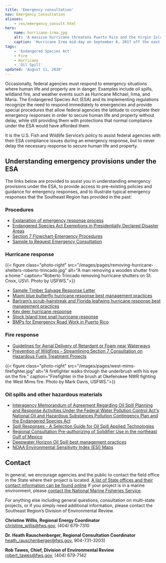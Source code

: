```yaml
---
title: 'Emergency consultation'
nav: Emergency Consultation
aliases:
    - /es/emergency_consult.html
hero:
    name: hurricane-irma.jpg
    alt: 'A massive hurricane threatens Puerto Rico and the Virgin Islands.'
    caption: 'Hurricane Irma mid-day on September 6, 2017 off the east coast of Puerto Rico. <a href="https://flic.kr/p/XcPJxQ">Satellite Image</a> by NOAA GOES-16.'
tags:
    - 'Endangered Species Act'
    - Fire
    - Hurricane
    - 'Oil Spill'
updated: 'August 11, 2020'
---
```


Occasionally, federal agencies must respond to emergency situations where human life and property are in danger.  Examples include oil spills, wildland fire, and weather events such as Hurricane Michael, Irma, and Maria.  The Endangered Species Act (ESA) and its implementing regulations recognize the need to respond immediately to emergencies and provide special procedures that allow federal agencies the latitude to complete their emergency responses in order to secure human life and property without delay, while still providing them with protections that normal compliance under the ESA would have afforded them.

It is the U.S. Fish and Wildlife Service’s policy to assist federal agencies with their  ESA compliance issues during an emergency response, but to never delay the necessary response to secure human life and property.

## Understanding emergency provisions under the ESA

The links below are provided to assist you in understanding emergency provisions under the ESA, to provide access to pre-existing policies and guidance for emergency responses, and to illustrate typical emergency responses that the Southeast Region has provided in the past:

### Procedures

- [Explanation of emergency response process](/pdf/guidelines/emergency-consultation-process.pdf)
- [Endangered Species Act Exemptions in Presidentially Declared Disaster Areas](/pdf/guidelines/endangered-species-act-exemptions-for-disasters.pdf)
- [Section 7 Flowchart-Emergency Procedures](/pdf/guidelines/section-7-flowchart-emergency.pdf)
- [Sample to Request Emergency Consultation](/pdf/guidelines/request-emergency-consultation-sample.pdf)

### Hurricane response

{{< figure class="photo-right" src="/images/pages/removing-hurricane-shelters-roberto-trincado.jpg" alt="A man removing a wooden shutter from a home." caption="Roberto Trincado removing hurricane shutters on St. Croix, USVI.  Photo by USFWS.">}}

- [Sample Timber Salvage Response Letter](/pdf/guidelines/salvage-timber-mississippi.pdf)
- [Miami blue butterfly hurricane response best management practices](/pdf/best-management-practice/miami-blue-butterfly-hurricane-response.pdf)
- [Bartram’s scrub-hairstreak and Florida leafwing hurricane response best management practices](/pdf/best-management-practice/bartrams-scrub-and-florida-leafwing-hurricane-response.pdf)
- [Key deer hurricane response](/pdf/best-management-practice/key-deer-hurricane-response.pdf)
- [Stock Island tree snail hurricane response](/pdf/best-management-practice/stock-island-tree-snail-hurricane-response.pdf)
- [BMPs for Emergency Road Work in Puerto Rico](/pdf/guidelines/puerto-rico-emergency-road-repair.pdf)

### Fire response

- [Guidelines for Aerial Delivery of Retardant or Foam near Waterways](/pdf/guidelines/retardant-use-plan.pdf)
- [Prevention of Wildfires &ndash; Streamlining Section 7 Consultation on Hazardous Fuels Treatment Projects](/pdf/guidelines/streamlining-hazardous-fuels-reduction.pdf)

{{< figure class="photo-right" src="/images/pages/west-mims-firefighter.jpg" alt="A firefighter walks through the underbrush with his eye on the fire." caption="Firefighter in the brush at Okefenokee NWR fighting the West Mims fire.  Photo by Mark Davis, USFWS.">}}

### Oil spills and other hazardous materials

- [Interagency Memorandum of Agreement Regarding Oil Spill Planning and Response Activities Under the Federal Water Pollution Control Act's National Oil and Hazardous Substances Pollution Contingency Plan and the Endangered Species Act](/pdf/memo/oil-spill-contingency.pdf)
- [Spill Responses - A Selection Guide for Oil Spill Applied Technologies](/pdf/guidelines/selection-guide-oil-spill-applied-technologies-volume-I.pdf)
- [Regional Consultation Pre-authorizing of Solidifier Use in the northeast Gulf of Mexico](/pdf/guidelines/solidifiers.pdf)
- [Deepwater Horizon Oil Spill best management practices](/pdf/best-management-practice/deepwater-horizon-appendix-e.pdf)
- [NOAA Environmental Sensitivity Index (ESI) Maps](https://response.restoration.noaa.gov/esi)

## Contact

In general, we encourage agencies and the public to contact the field office in the State where their project is located.  [A list of State offices and their contact information can be found online](https://www.fws.gov/offices/)  If your project is in a marine environment, please [contact the National Marine Fisheries Service](http://sero.nmfs.noaa.gov/protected_resources/section_7/emergency_consultation/index.html).

For anything else including general questions, consultation on multi-state projects, or if you simply need additional information, please contact the Southeast Region’s Division of Environmental Review.

**Christine Willis, Regional Energy Coordinator**  
[christine_willis@fws.gov](mailto:christine_willis@fws.gov), (404) 679-7310  

**Dr. Heath Rauschenberger, Regional Consultation Coordinator**  
[heath_rauschenberger@fws.gov](mailto:heath_rauschenberger@fws.gov), 904-731-3203)  

**Rob Tawes, Chief, Division of Environmental Review**  
[robert_tawes@fws.gov](mailto:robert_tawes@fws.gov), (404) 679-7142
